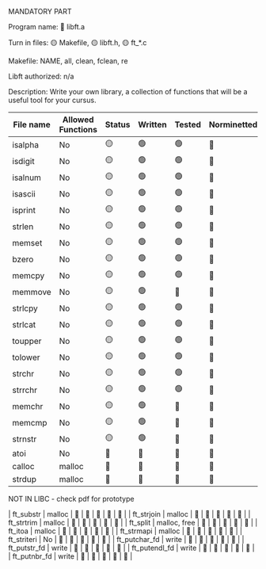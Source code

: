 MANDATORY PART

Program name: 🔴 libft.a

Turn in files: 🟡 Makefile, 🟡 libft.h, 🟡 ft_*.c

Makefile: NAME, all, clean, fclean, re

Libft authorized: n/a

Description: Write your own library, a collection of functions that will be a useful tool for your cursus.

| File name | Allowed Functions | Status | Written | Tested | Norminetted | Final check |
| --------- | ------ | --- | ------- | ------ | ----------- | ----------- |
| isalpha | No | 🟡 | 🟢 | 🟢 | 🔴 | 🔴 |
| isdigit | No | 🟡 | 🟢 | 🟢 | 🔴 | 🔴 |
| isalnum | No | 🟡 | 🟢 | 🟢 | 🔴 | 🔴 |
| isascii | No | 🟡 | 🟢 | 🟢 | 🔴 | 🔴 |
| isprint | No | 🟡 | 🟢 | 🟢 | 🔴 | 🔴 |
| strlen | No | 🟡 | 🟢 | 🟢 | 🔴 | 🔴 |
| memset | No | 🟡 | 🟢 | 🟢 | 🔴 | 🔴 |
| bzero | No | 🟡 | 🟢 | 🟢 | 🔴 | 🔴 |
| memcpy | No | 🟡 | 🟢 | 🟢 | 🔴 | 🔴 |
| memmove | No | 🟡 | 🟢 | 🔴 | 🔴 | 🔴 |
| strlcpy | No | 🟡 | 🟢 | 🟢 | 🔴 | 🔴 |
| strlcat | No | 🟡 | 🟢 | 🟢 | 🔴 | 🔴 |
| toupper | No | 🟡 | 🟢 | 🟢 | 🔴 | 🔴 |
| tolower | No | 🟡 | 🟢 | 🟢 | 🔴 | 🔴 |
| strchr | No | 🟡 | 🟢  | 🟢 | 🔴 | 🔴 |
| strrchr | No | 🟡 | 🟢 | 🟢 | 🔴 | 🔴 |
| memchr | No | 🟡 | 🟢  | 🔴 | 🔴 | 🔴 |
| memcmp | No | 🟡 | 🟢 | 🔴 | 🔴 | 🔴 |
| strnstr | No |  🟡 | 🟢  | 🔴 | 🔴 | 🔴 |
| atoi | No | 🔴 | 🔴 | 🔴 | 🔴 | 🔴 |
| calloc | malloc | 🔴 | 🔴 | 🔴 | 🔴 | 🔴 |
| strdup | malloc | 🔴 | 🔴 | 🔴 | 🔴 | 🔴 |

NOT IN LIBC - check pdf for prototype

| ft_substr | malloc | 🔴 | 🔴 | 🔴 | 🔴 | 🔴 |
| ft_strjoin | malloc | 🔴 | 🔴 | 🔴 | 🔴 | 🔴 |
| ft_strtrim | malloc | 🔴 | 🔴 | 🔴 | 🔴 | 🔴 |
| ft_split | malloc, free | 🔴 | 🔴 | 🔴 | 🔴 | 🔴 |
| ft_itoa | malloc | 🔴 | 🔴 | 🔴 | 🔴 | 🔴 |
| ft_strmapi | malloc | 🔴 | 🔴 | 🔴 | 🔴 | 🔴 |
| ft_striteri | No | 🔴 | 🔴 | 🔴 | 🔴 | 🔴 |
| ft_putchar_fd | write | 🔴 | 🔴 | 🔴 | 🔴 | 🔴 |
| ft_putstr_fd | write | 🔴 | 🔴 | 🔴 | 🔴 | 🔴 |
| ft_putendl_fd | write | 🔴 | 🔴 | 🔴 | 🔴 | 🔴 |
| ft_putnbr_fd | write | 🔴 | 🔴 | 🔴 | 🔴 | 🔴 |
